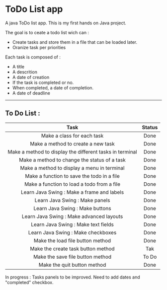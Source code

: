 # ToDo List app
A java ToDo list app.
This is my first hands on Java project. 

The goal is to ceate a todo list wich can :
 - Create tasks and store them in a file that can be loaded later.
 - Oranize task per priorities

Each task is composed of :
 - A title
 - A descrition
 - A date of creation
 - If the task is completed or no.
 - When completed, a date of completion.
 - A date of deadline

 ***

 ## To Do List :
 |                         **Task**                         | **Status** |
 |:--------------------------------------------------------:|:----------:|
 |                Make a class for each task                |    Done    |
 |            Make a method to create a new task            |    Done    |
 | Make a method to display the different tasks in terminal |    Done    |
 |       Make a method to change the status of a task       |    Done    |
 |       Make a method to display a menu in terminal        |    Done    |
 |        Make a function to save the todo in a file        |    Done    |
 |        Make a function to load a todo from a file        |    Done    |
 |        Learn Java Swing : Make a frame and labels        |    Done    |
 |              Learn Java Swing : Make panels              |    Done    |
 |             Learn Java Swing : Make buttons              |    Done    |
 |         Learn Java Swing : Make advanced layouts         |    Done    |
 |           Learn Java Swing : Make text fields            |    Done    |
 |            Learn Java Swing : Make checkboxes            |    Done    |
 |             Make the load file button method             |    Done    |
 |            Make the create task button method            |    Tak     |
 |             Make the save file button method             |   To Do    |
 |               Make the quit button method                |    Done    |

In progress : Tasks panels to be improved. Need to add dates and "completed" checkbox.

